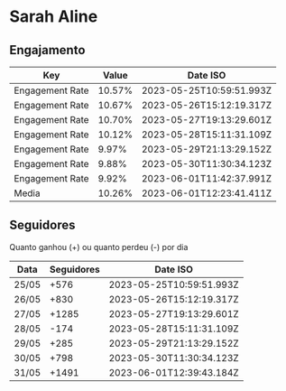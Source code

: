 # Sarah Aline

## Engajamento

| Key             | Value  | Date ISO                 |
| --------------- | ------ | ------------------------ |
| Engagement Rate | 10.57% | 2023-05-25T10:59:51.993Z |
| Engagement Rate | 10.67% | 2023-05-26T15:12:19.317Z |
| Engagement Rate | 10.70% | 2023-05-27T19:13:29.601Z |
| Engagement Rate | 10.12% | 2023-05-28T15:11:31.109Z |
| Engagement Rate | 9.97%  | 2023-05-29T21:13:29.152Z |
| Engagement Rate | 9.88%  | 2023-05-30T11:30:34.123Z |
| Engagement Rate | 9.92%  | 2023-06-01T11:42:37.991Z |
| Media           | 10.26% | 2023-06-01T12:23:41.411Z |

## Seguidores

Quanto ganhou (+) ou quanto perdeu (-) por dia

| Data  | Seguidores | Date ISO                 |
| ----- | ---------- | ------------------------ |
| 25/05 | +576       | 2023-05-25T10:59:51.993Z |
| 26/05 | +830       | 2023-05-26T15:12:19.317Z |
| 27/05 | +1285      | 2023-05-27T19:13:29.601Z |
| 28/05 | -174       | 2023-05-28T15:11:31.109Z |
| 29/05 | +285       | 2023-05-29T21:13:29.152Z |
| 30/05 | +798       | 2023-05-30T11:30:34.123Z |
| 31/05 | +1491      | 2023-06-01T12:39:43.184Z |